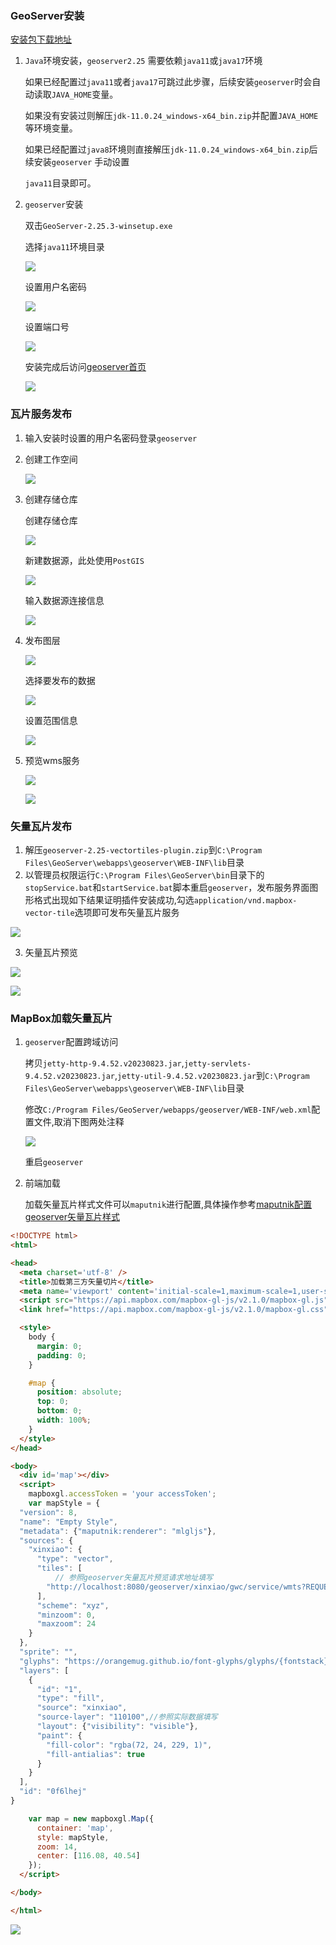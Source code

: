 ### GeoServer安装
[安装包下载地址](https://pan.baidu.com/s/1J-v0V0tJ3IEa5uAwHtvzQg?pwd=8jap)

1. `Java`环境安装，`geoserver2.25` 需要依赖`java11`或`java17`环境

   如果已经配置过`java11`或者`java17`可跳过此步骤，后续安装`geoserver`时会自动读取`JAVA_HOME`变量。

   如果没有安装过则解压`jdk-11.0.24_windows-x64_bin.zip`并配置`JAVA_HOME`等环境变量。

   如果已经配置过`java8`环境则直接解压`jdk-11.0.24_windows-x64_bin.zip`后续安装`geoserver` 手动设置

   `java11`目录即可。

2. `geoserver`安装

   双击`GeoServer-2.25.3-winsetup.exe`

   选择`java11`环境目录

   ![](./images/java11环境设置.png)

   设置用户名密码

   ![](./images/设置用户名密码.png)

   设置端口号

   ![](./images/设置端口号.png)

   安装完成后访问[geoserver首页](http://localhost:8080/geoserver)

   ![](./images/geoserver首页.png)

### 瓦片服务发布

1. 输入安装时设置的用户名密码登录`geoserver`

2. 创建工作空间

   ![](./images/创建工作空间.png)

3. 创建存储仓库

   创建存储仓库

   ![](./images/创建存储仓库.png)

   新建数据源，此处使用`PostGIS`

   ![](./images/新建数据源.png)

   输入数据源连接信息

   ![](./images/数据源连接信息.png)

4. 发布图层

   ![](./images/发布图层.png)

   选择要发布的数据

   ![](./images/选择发布数据.png)

   设置范围信息

   ![](./images/设置范围信息.png)

5. 预览wms服务

   ![](./images/预览wms服务.png)

   ![](./images/wms服务预览结果.png)

### 矢量瓦片发布

1. 解压`geoserver-2.25-vectortiles-plugin.zip`到`C:\Program Files\GeoServer\webapps\geoserver\WEB-INF\lib`目录
2. 以管理员权限运行`C:\Program Files\GeoServer\bin`目录下的`stopService.bat`和`startService.bat`脚本重启`geoserver`，发布服务界面图形格式出现如下结果证明插件安装成功,勾选`application/vnd.mapbox-vector-tile`选项即可发布矢量瓦片服务

![](./images/矢量瓦片插件安装结果.png)

3. 矢量瓦片预览

![](./images/矢量瓦片预览.png)

![](./images/矢量瓦片预览结果.png)

### MapBox加载矢量瓦片

1. `geoserver`配置跨域访问

   拷贝`jetty-http-9.4.52.v20230823.jar`,`jetty-servlets-9.4.52.v20230823.jar`,`jetty-util-9.4.52.v20230823.jar`到`C:\Program Files\GeoServer\webapps\geoserver\WEB-INF\lib`目录

   修改`C:/Program Files/GeoServer/webapps/geoserver/WEB-INF/web.xml`配置文件,取消下图两处注释

   ![](./images/geoserver跨域配置.png)

   重启`geoserver`

2. 前端加载

   加载矢量瓦片样式文件可以`maputnik`进行配置,具体操作参考[maputnik配置geoserver矢量瓦片样式]()

```html
<!DOCTYPE html>
<html>

<head>
  <meta charset='utf-8' />
  <title>加载第三方矢量切片</title>
  <meta name='viewport' content='initial-scale=1,maximum-scale=1,user-scalable=no' />
  <script src="https://api.mapbox.com/mapbox-gl-js/v2.1.0/mapbox-gl.js"></script>
  <link href="https://api.mapbox.com/mapbox-gl-js/v2.1.0/mapbox-gl.css" rel="stylesheet" />

  <style>
    body {
      margin: 0;
      padding: 0;
    }

    #map {
      position: absolute;
      top: 0;
      bottom: 0;
      width: 100%;
    }
  </style>
</head>

<body>
  <div id='map'></div>
  <script>
    mapboxgl.accessToken = 'your accessToken';
    var mapStyle = {
  "version": 8,
  "name": "Empty Style",
  "metadata": {"maputnik:renderer": "mlgljs"},
  "sources": {
    "xinxiao": {
      "type": "vector",
      "tiles": [
          // 参照geoserver矢量瓦片预览请求地址填写
        "http://localhost:8080/geoserver/xinxiao/gwc/service/wmts?REQUEST=GetTile&SERVICE=WMTS&VERSION=1.0.0&LAYER=xinxiao:110100&STYLE=&TILEMATRIX=EPSG:900913:{z}&TILEMATRIXSET=EPSG:900913&FORMAT=application/vnd.mapbox-vector-tile&TILECOL={x}&TILEROW={y}"
      ],
      "scheme": "xyz",
      "minzoom": 0,
      "maxzoom": 24
    }
  },
  "sprite": "",
  "glyphs": "https://orangemug.github.io/font-glyphs/glyphs/{fontstack}/{range}.pbf",
  "layers": [
    {
      "id": "1",
      "type": "fill",
      "source": "xinxiao",
      "source-layer": "110100",//参照实际数据填写
      "layout": {"visibility": "visible"},
      "paint": {
        "fill-color": "rgba(72, 24, 229, 1)",
        "fill-antialias": true
      }
    }
  ],
  "id": "0f6lhej"
}

    var map = new mapboxgl.Map({
      container: 'map',
      style: mapStyle,
      zoom: 14,
      center: [116.08, 40.54]
    });
  </script>

</body>

</html>
```

![](./images/MapBox加载矢量瓦片.png)